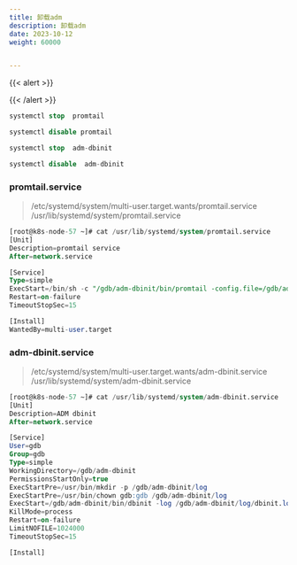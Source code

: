 ```yaml
---
title: 卸载adm
description: 卸载adm
date: 2023-10-12
weight: 60000


---
```

<style>
th, td {
  border: 1px solid rgb(190, 190, 190);
}
</style>
{{< alert >}}


{{< /alert >}}




```sql
systemctl stop  promtail

systemctl disable promtail

systemctl stop  adm-dbinit

systemctl disable  adm-dbinit
```

### promtail.service
> /etc/systemd/system/multi-user.target.wants/promtail.service
> /usr/lib/systemd/system/promtail.service
```sql
[root@k8s-node-57 ~]# cat /usr/lib/systemd/system/promtail.service
[Unit]
Description=promtail service
After=network.service

[Service]
Type=simple
ExecStart=/bin/sh -c "/gdb/adm-dbinit/bin/promtail -config.file=/gdb/adm-dbinit/conf/promtail.yaml &>> /gdb/adm-dbinit/log/promtail.log"
Restart=on-failure
TimeoutStopSec=15

[Install]
WantedBy=multi-user.target

```

### adm-dbinit.service
> /etc/systemd/system/multi-user.target.wants/adm-dbinit.service
> /usr/lib/systemd/system/adm-dbinit.service
```sql
[root@k8s-node-57 ~]# cat /usr/lib/systemd/system/adm-dbinit.service
[Unit]
Description=ADM dbinit
After=network.service

[Service]
User=gdb
Group=gdb
Type=simple
WorkingDirectory=/gdb/adm-dbinit
PermissionsStartOnly=true
ExecStartPre=/usr/bin/mkdir -p /gdb/adm-dbinit/log
ExecStartPre=/usr/bin/chown gdb:gdb /gdb/adm-dbinit/log
ExecStart=/gdb/adm-dbinit/bin/dbinit -log /gdb/adm-dbinit/log/dbinit.log -port 19999 -l INFO
KillMode=process
Restart=on-failure
LimitNOFILE=1024000
TimeoutStopSec=15

[Install]


```


















